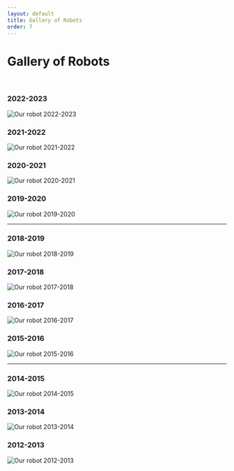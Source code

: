 ```yaml
---
layout: default
title: Gallery of Robots
order: 7
---
```

# Gallery of Robots
<br>


<div class="container-fluid px-0">
    <div class="row">
        <div class="col-3">
            <h3>2022-2023</h3>
            <img src="/images/2022-2023.jpg" class="img-fluid  w-100" alt="Our robot 2022-2023" />
        </div>
        <div class="col-3">
            <h3>2021-2022</h3>
            <img src="/images/2021-2022.jpg" class="img-fluid  w-100" alt="Our robot 2021-2022"/>
        </div>
        <div class="col-3">
            <h3>2020-2021</h3>
            <img src="/images/2020-2021.jpg" class="img-fluid  w-100" alt="Our robot 2020-2021"/>
        </div>
        <div class="col-3">
            <h3>2019-2020</h3>
            <img src="/images/2019-2020.jpg" class="img-fluid  w-100" alt="Our robot 2019-2020"/>
        </div>
    </div>
    <hr/>
    <div class="row">
        <div class="col-3">
            <h3>2018-2019</h3>
            <img src="/images/2018-2019.jpg" class="img-fluid  w-100" alt="Our robot 2018-2019"/>
        </div>
        <div class="col-3">
            <h3>2017-2018</h3>
            <img src="/images/2017-2018.jpg" class="img-fluid  w-100" alt="Our robot 2017-2018"/>
        </div>
        <div class="col-3">
            <h3>2016-2017</h3>
            <img src="/images/2016-2017.jpg" class="img-fluid  w-100" alt="Our robot 2016-2017"/>
        </div>
        <div class="col-3">
            <h3>2015-2016</h3>
            <img src="/images/2015-2016.jpg" class="img-fluid  w-100" alt="Our robot 2015-2016"/>
        </div>
    </div>
    <hr/>
    <div class="row">
        <div class="col-3">
            <h3>2014-2015</h3>
            <img src="/images/2014-2015.jpg" class="img-fluid  w-100" alt="Our robot 2014-2015"/>
        </div>
        <div class="col-3">
            <h3>2013-2014</h3>
            <img src="/images/2013-2014.jpg" class="img-fluid  w-100" alt="Our robot 2013-2014"/>
        </div>
        <div class="col-3">
            <h3>2012-2013</h3>
            <img src="/images/2012-2013.jpg" class="img-fluid  w-100" alt="Our robot 2012-2013"/>
        </div>
    </div>
</div>